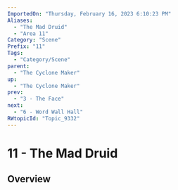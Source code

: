 ```yaml
---
ImportedOn: "Thursday, February 16, 2023 6:10:23 PM"
Aliases:
  - "The Mad Druid"
  - "Area 11"
Category: "Scene"
Prefix: "11"
Tags:
  - "Category/Scene"
parent:
  - "The Cyclone Maker"
up:
  - "The Cyclone Maker"
prev:
  - "3 - The Face"
next:
  - "6 - Word Wall Hall"
RWtopicId: "Topic_9332"
---
```

# 11 - The Mad Druid
## Overview
